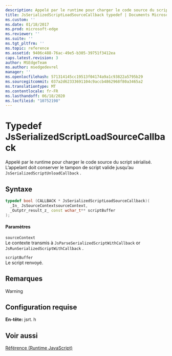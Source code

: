 ```yaml
---
description: Appelé par le runtime pour charger le code source du script sérialisé. L’appelant doit conserver le tampon de script valide jusqu’au `JsSerializedScriptUnloadCallback` .
title: JsSerializedScriptLoadSourceCallback typedef | Documents Microsoft
ms.custom: ''
ms.date: 01/18/2017
ms.prod: microsoft-edge
ms.reviewer: ''
ms.suite: ''
ms.tgt_pltfrm: ''
ms.topic: reference
ms.assetid: 9406c488-76ac-49e5-b305-39751f3412ea
caps.latest.revision: 3
author: MSEdgeTeam
ms.author: msedgedevrel
manager: ''
ms.openlocfilehash: 571314145cc19513f04174a9a1c93822a5795b29
ms.sourcegitcommit: 037a2d62333691104c9accb4862968f80a3465a2
ms.translationtype: MT
ms.contentlocale: fr-FR
ms.lasthandoff: 06/18/2020
ms.locfileid: "10752198"
---
```

# Typedef JsSerializedScriptLoadSourceCallback
Appelé par le runtime pour charger le code source du script sérialisé. L’appelant doit conserver le tampon de script valide jusqu’au `JsSerializedScriptUnloadCallback` .  
  
## Syntaxe  
  
```cpp  
typedef bool (CALLBACK * JsSerializedScriptLoadSourceCallback)(  
  _In_ JsSourceContextsourceContext,  
  _Outptr_result_z_ const wchar_t** scriptBuffer  
);  
```  
  
#### Paramètres  
 `sourceContext`  
 Le contexte transmis à `JsParseSerializedScriptWithCallback` or `JsRunSerializedScriptWithCallback` .  
  
 `scriptBuffer`  
 Le script renvoyé.  
  
## Remarques  
  
> [!WARNING]
## Configuration requise  
 **En-tête:** jsrt. h  
  
## Voir aussi  
 [Référence (Runtime JavaScript)](../chakra-hosting/reference-javascript-runtime.md)